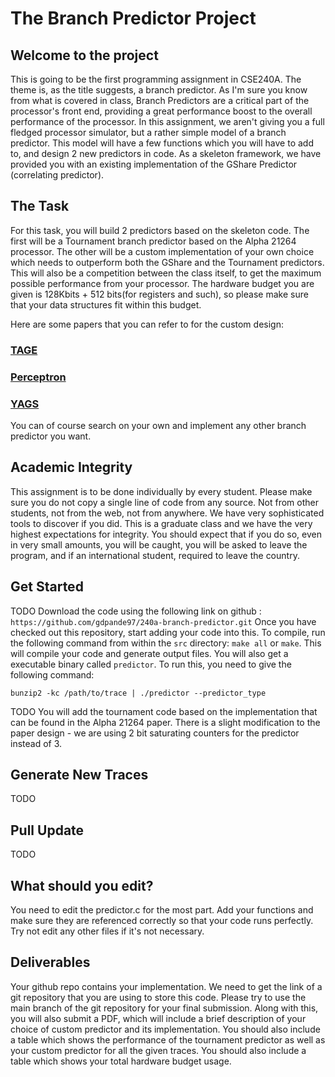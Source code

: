 # The Branch Predictor Project

## Welcome to the project

This is going to be the first programming assignment in CSE240A. The theme is, as the title suggests, a branch predictor. As I'm sure you know from what is covered in class, Branch Predictors are a critical part of the processor's front end, providing a great performance boost to the overall performance of the processor. In this assignment, we aren't giving you a full fledged processor simulator, but a rather simple model of a branch predictor. This model will have a few functions which you will have to add to, and design 2 new predictors in code. As a skeleton framework, we have provided you with an existing implementation of the GShare Predictor (correlating predictor). 

## The Task
For this task, you will build 2 predictors based on the skeleton code. The first will be a Tournament branch predictor based on the Alpha 21264 processor. The other will be a custom implementation of your own choice which needs to outperform both the GShare and the Tournament predictors. This will also be a competition between the class itself, to get the maximum possible performance from your processor. The hardware budget you are given is 128Kbits + 512 bits(for registers and such), so please make sure that your data structures fit within this budget. 

Here are some papers that you can refer to for the custom design:

### [TAGE](https://www.irisa.fr/caps/people/seznec/JILP-COTTAGE.pdf)
### [Perceptron](https://www.cs.utexas.edu/~lin/papers/hpca01.pdf)
### [YAGS](https://safari.ethz.ch/digitaltechnik/spring2021/lib/exe/fetch.php?media=mudge_yags.pdf)

You can of course search on your own and implement any other branch predictor you want. 

## Academic Integrity

This assignment is to be done individually by every student. Please make sure you do not copy a single line of code from any source. Not from other students, not from the web, not from anywhere. We have very sophisticated tools to discover if you did. This is a graduate class and we have the very highest expectations for integrity. You should expect that if you do so, even in very small amounts, you will be caught, you will be asked to leave the program, and if an international student, required to leave the country.

## Get Started

TODO
Download the code using the following link on github : `https://github.com/gdpande97/240a-branch-predictor.git`
Once you have checked out this repository, start adding your code into this. To compile, run the following command from within the `src` directory: `make all` or `make`. This will compile your code and generate output files. You will also get a executable binary called `predictor`. To run this, you need to give the following command:

```
bunzip2 -kc /path/to/trace | ./predictor --predictor_type
```

TODO
You will add the tournament code based on the implementation that can be found in the Alpha 21264 paper. There is a slight modification to the paper design - we are using 2 bit saturating counters for the predictor instead of 3.

## Generate New Traces
TODO

## Pull Update
TODO

## What should you edit?

You need to edit the predictor.c for the most part. Add your functions and make sure they are referenced correctly so that your code runs perfectly. Try not edit any other files if it's not necessary.

## Deliverables

Your github repo contains your implementation. We need to get the link of a git repository that you are using to store this code. Please try to use the main branch of the git repository for your final submission. Along with this, you will also submit a PDF, which will include a brief description of your choice of custom predictor and its implementation. You should also include a table which shows the performance of the tournament predictor as well as your custom predictor for all the given traces. You should also include a table which shows your total hardware budget usage.